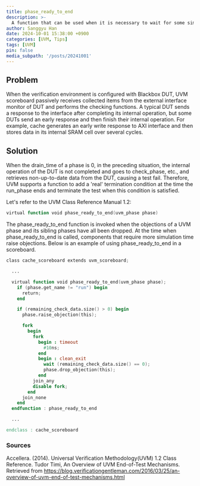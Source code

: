 ```yaml
---
title: phase_ready_to_end
description: >-
  A function that can be used when it is necessary to wait for some simulation time at the end of an UVM test
author: Sanggyu Han
date: 2024-10-01 15:38:00 +0900
categories: [UVM, Tips]
tags: [UVM]
pin: false
media_subpath: '/posts/20241001'
---
```


## Problem
When the verification environment is configured with Blackbox DUT, UVM scoreboard passively receives collected items from the external interface monitor of DUT and performs the checking functions. A typical DUT sends a response to the interface after completing its internal operation, but some DUTs send an early response and then finish their internal operation. For example, cache generates an early write response to AXI interface and then stores data in its internal SRAM cell over several cycles.


## Solution
When the drain_time of a phase is 0, in the preceding situation, the internal operation of the DUT is not completed and goes to check_phase, etc., and retrieves non-up-to-date data from the DUT, causing a test fail. Therefore, UVM supports a function to add a 'real' termination condition at the time the run_phase ends and terminate the test when this condition is satisfied.


Let's refer to the UVM Class Reference Manual 1.2:


```verilog
virtual function void phase_ready_to_end(uvm_phase phase)
```


The phase_ready_to_end function is invoked when the objections of a UVM phase and its sibling phases have all been dropped. At the time when phase_ready_to_end is called, components that require more simulation time raise objections. Below is an example of using phase_ready_to_end in a scoreboard.


```verilog
class cache_scoreboard extends uvm_scoreboard;

  ...

  virtual function void phase_ready_to_end(uvm_phase phase);
    if (phase.get_name != "run") begin
      return;
    end

    if (remaining_check_data.size() > 0) begin
      phase.raise_objection(this);

      fork
        begin
          fork
            begin : timeout
              #10ns;
            end
            begin : clean_exit
              wait (remaining_check_data.size() == 0);
              phase.drop_objection(this);
            end
          join_any
          disable fork;
        end
      join_none
    end
  endfunction : phase_ready_to_end

  ...

endclass : cache_scoreboard
```


### Sources
Accellera. (2014). Universal Verification Methodology(UVM) 1.2 Class Reference.
Tudor Timi, An Overview of UVM End-of-Test Mechanisms. Retrieved from https://blog.verificationgentleman.com/2016/03/25/an-overview-of-uvm-end-of-test-mechanisms.html
